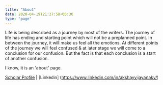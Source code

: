 ```yaml
---
title: "About"
date: 2020-04-19T21:37:58+05:30
type: "page"
---
```



Life is being described as a journey by most of the writers. The journey of life has ending and starting point which will not be a preplanned point. In between the journey, it will make us feel all the emotions. At different points of the journey we will feel confused & at later stage we will come to a conclusion for our confusion. But the fact is that each conclusion is a start of another confusion. 


I know, it is an 'about' page.  


[Scholar Profile](https://scholar.google.com/citations?hl=en&user=5aHqQ-oAAAAJ) | [Linkedin] (https://www.linkedin.com/in/akshayvijayanakv/)
